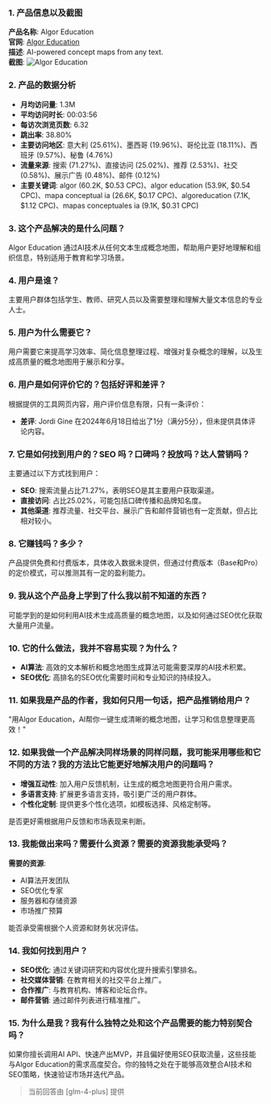 ### 1. 产品信息以及截图

**产品名称**: Algor Education  
**官网**: [Algor Education](https://algoreducation.com)  
**描述**: AI-powered concept maps from any text.  
**截图**: ![Algor Education](https://cdn-images.toolify.ai/170350453572139180.jpg)

### 2. 产品的数据分析

- **月均访问量**: 1.3M
- **平均访问时长**: 00:03:56
- **每访次浏览页数**: 6.32
- **跳出率**: 38.80%
- **主要访问地区**: 意大利 (25.61%)、墨西哥 (19.96%)、哥伦比亚 (18.11%)、西班牙 (9.57%)、秘鲁 (4.76%)
- **流量来源**: 搜索 (71.27%)、直接访问 (25.02%)、推荐 (2.53%)、社交 (0.58%)、展示广告 (0.48%)、邮件 (0.12%)
- **主要关键词**: algor (60.2K, $0.53 CPC)、algor education (53.9K, $0.54 CPC)、mapa conceptual ia (26.6K, $0.17 CPC)、algoreducation (7.1K, $1.12 CPC)、mapas conceptuales ia (9.1K, $0.31 CPC)

### 3. 这个产品解决的是什么问题？

Algor Education 通过AI技术从任何文本生成概念地图，帮助用户更好地理解和组织信息，特别适用于教育和学习场景。

### 4. 用户是谁？

主要用户群体包括学生、教师、研究人员以及需要整理和理解大量文本信息的专业人士。

### 5. 用户为什么需要它？

用户需要它来提高学习效率、简化信息整理过程、增强对复杂概念的理解，以及生成高质量的概念地图用于展示和分享。

### 6. 用户是如何评价它的？包括好评和差评？

根据提供的工具网页内容，用户评价信息有限，只有一条评价：
- **差评**: Jordi Gine 在2024年6月18日给出了1分（满分5分），但未提供具体评论内容。

### 7. 它是如何找到用户的？SEO 吗？口碑吗？投放吗？达人营销吗？

主要通过以下方式找到用户：
- **SEO**: 搜索流量占比71.27%，表明SEO是其主要用户获取渠道。
- **直接访问**: 占比25.02%，可能包括口碑传播和品牌知名度。
- **其他渠道**: 推荐流量、社交平台、展示广告和邮件营销也有一定贡献，但占比相对较小。

### 8. 它赚钱吗？多少？

产品提供免费和付费版本，具体收入数据未提供，但通过付费版本（Base和Pro）的定价模式，可以推测其有一定的盈利能力。

### 9. 我从这个产品身上学到了什么我以前不知道的东西？

可能学到的是如何利用AI技术生成高质量的概念地图，以及如何通过SEO优化获取大量用户流量。

### 10. 它的什么做法，我并不容易实现？为什么？

- **AI算法**: 高效的文本解析和概念地图生成算法可能需要深厚的AI技术积累。
- **SEO优化**: 高排名的SEO优化需要时间和专业知识的持续投入。

### 11. 如果我是产品的作者，我如何只用一句话，把产品推销给用户？

"用Algor Education，AI帮你一键生成清晰的概念地图，让学习和信息整理更高效！"

### 12. 如果我做一个产品解决同样场景的同样问题，我可能采用哪些和它不同的方法？我的方法比它能更好地解决用户的问题吗？

- **增强互动性**: 加入用户反馈机制，让生成的概念地图更符合用户需求。
- **多语言支持**: 扩展更多语言支持，吸引更广泛的用户群体。
- **个性化定制**: 提供更多个性化选项，如模板选择、风格定制等。

是否更好需根据用户反馈和市场表现来判断。

### 13. 我能做出来吗？需要什么资源？需要的资源我能承受吗？

**需要的资源**:
- AI算法开发团队
- SEO优化专家
- 服务器和存储资源
- 市场推广预算

能否承受需根据个人资源和财务状况评估。

### 14. 我如何找到用户？

- **SEO优化**: 通过关键词研究和内容优化提升搜索引擎排名。
- **社交媒体营销**: 在教育相关的社交平台上推广。
- **合作推广**: 与教育机构、博客和论坛合作。
- **邮件营销**: 通过邮件列表进行精准推广。

### 15. 为什么是我？我有什么独特之处和这个产品需要的能力特别契合吗？

如果你擅长调用AI API、快速产出MVP，并且偏好使用SEO获取流量，这些技能与Algor Education的需求高度契合。你的独特之处在于能够高效整合AI技术和SEO策略，快速验证市场并迭代产品。

> 当前回答由 [glm-4-plus] 提供